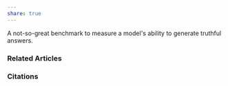 ```yaml
---
share: true
---
```


A not-so-great benchmark to measure a model's ability to generate truthful answers.

### Related Articles

### Citations
